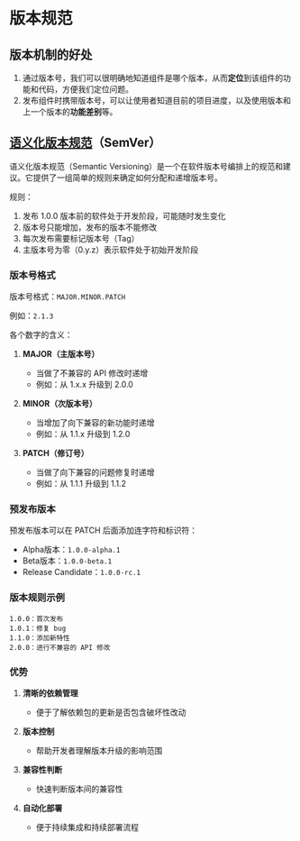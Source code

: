 # 版本规范



## 版本机制的好处

1. 通过版本号，我们可以很明确地知道组件是哪个版本，从而**定位**到该组件的功能和代码，方便我们定位问题。
2. 发布组件时携带版本号，可以让使用者知道目前的项目进度，以及使用版本和上一个版本的**功能差别**等。



## [语义化版本规范](语义化版本规范.md)（SemVer）

语义化版本规范（Semantic Versioning）是一个在软件版本号编排上的规范和建议。它提供了一组简单的规则来确定如何分配和递增版本号。

规则：
1. 发布 1.0.0 版本前的软件处于开发阶段，可能随时发生变化
2. 版本号只能增加，发布的版本不能修改
3. 每次发布需要标记版本号（Tag）
4. 主版本号为零（0.y.z）表示软件处于初始开发阶段

### 版本号格式

版本号格式：`MAJOR.MINOR.PATCH`

例如：`2.1.3`

各个数字的含义：

1. **MAJOR（主版本号）**
   - 当做了不兼容的 API 修改时递增
   - 例如：从 1.x.x 升级到 2.0.0

2. **MINOR（次版本号）**
   - 当增加了向下兼容的新功能时递增
   - 例如：从 1.1.x 升级到 1.2.0

3. **PATCH（修订号）**
   - 当做了向下兼容的问题修复时递增
   - 例如：从 1.1.1 升级到 1.1.2

### 预发布版本

预发布版本可以在 PATCH 后面添加连字符和标识符：

- Alpha版本：`1.0.0-alpha.1`
- Beta版本：`1.0.0-beta.1`
- Release Candidate：`1.0.0-rc.1`

### 版本规则示例

```
1.0.0：首次发布
1.0.1：修复 bug
1.1.0：添加新特性
2.0.0：进行不兼容的 API 修改
```

### 优势

1. **清晰的依赖管理**
   - 便于了解依赖包的更新是否包含破坏性改动

2. **版本控制**
   - 帮助开发者理解版本升级的影响范围

3. **兼容性判断**
   - 快速判断版本间的兼容性

4. **自动化部署**
   - 便于持续集成和持续部署流程
